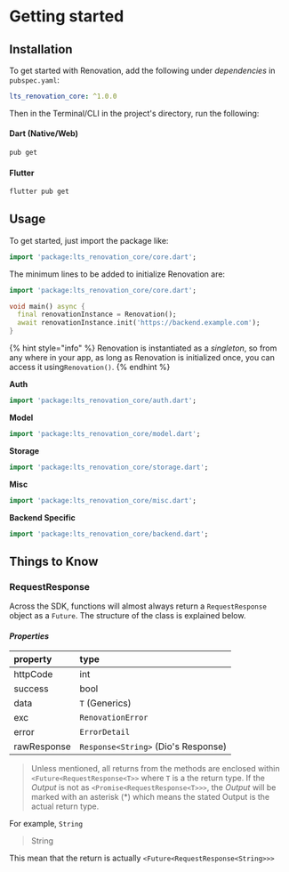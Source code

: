 # Getting started

## Installation

To get started with Renovation, add the following under _dependencies_ in `pubspec.yaml`:

```yaml
lts_renovation_core: ^1.0.0
```

Then in the Terminal/CLI in the project's directory, run the following:

#### Dart \(Native/Web\)

```bash
pub get
```

#### Flutter

```bash
flutter pub get
```

## Usage

To get started, just import the package like:

```dart
import 'package:lts_renovation_core/core.dart';
```

The minimum lines to be added to initialize Renovation are:

```dart
import 'package:lts_renovation_core/core.dart';

void main() async {
  final renovationInstance = Renovation();
  await renovationInstance.init('https://backend.example.com');
}
```

{% hint style="info" %}
Renovation is instantiated as a _singleton_, so from any where in your app, as long as Renovation is initialized once, you can access it using`Renovation()`.
{% endhint %}

**Auth**

```dart
import 'package:lts_renovation_core/auth.dart';
```

**Model**

```dart
import 'package:lts_renovation_core/model.dart';
```

**Storage**

```dart
import 'package:lts_renovation_core/storage.dart';
```

**Misc**

```dart
import 'package:lts_renovation_core/misc.dart';
```

**Backend Specific**

```dart
import 'package:lts_renovation_core/backend.dart';
```

## Things to Know

### RequestResponse

Across the SDK, functions will almost always return a `RequestResponse` object as a `Future`. The structure of the class is explained below.

#### _Properties_

| property | type |
| :--- | :--- |
| httpCode | int |
| success | bool |
| data | `T` \(Generics\) |
| exc | `RenovationError` |
| error | `ErrorDetail` |
| rawResponse | `Response<String>` \(Dio's Response\) |

> Unless mentioned, all returns from the methods are enclosed within `<Future<RequestResponse<T>>` where `T` is a the return type. If the _Output_ is not as `<Promise<RequestResponse<T>>>`, the _Output_ will be marked with an asterisk \(\*\) which means the stated Output is the actual return type.

For example, `String`

> String

This mean that the return is actually `<Future<RequestResponse<String>>>`

